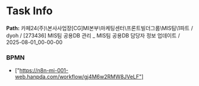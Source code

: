 # Task Info

**Path:** 카페24(주)\본사사업장\[CG]MI본부\마케팅센터\프론트빌더그룹\MIS팀\1파트 / dyoh / [273436] MIS팀 공용DB 관리 _ MIS팀 공용DB 담당자 정보 업데이트 / 2025-08-01_00-00-00

### BPMN
- ["https://n8n-mi-001-web.hanpda.com/workflow/gj4M6w2RMW8JVeLF"]

